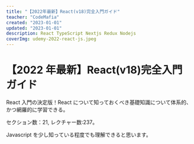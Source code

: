 ```yaml
---
title: "【2022年最新】React(v18)完全入門ガイド"
teacher: "CodeMafia"
created: "2023-01-01"
updated: "2023-01-01"
description: React TypeScript Nextjs Redux Nodejs
coverImg: udemy-2022-react-js.jpeg
---
```


# 【2022 年最新】React(v18)完全入門ガイド

React 入門の決定版！React について知っておくべき基礎知識について体系的、かつ網羅的に学習できる。

セクション数：21, レクチャー数:237。

Javascript を少し知っている程度でも理解できると思います。
